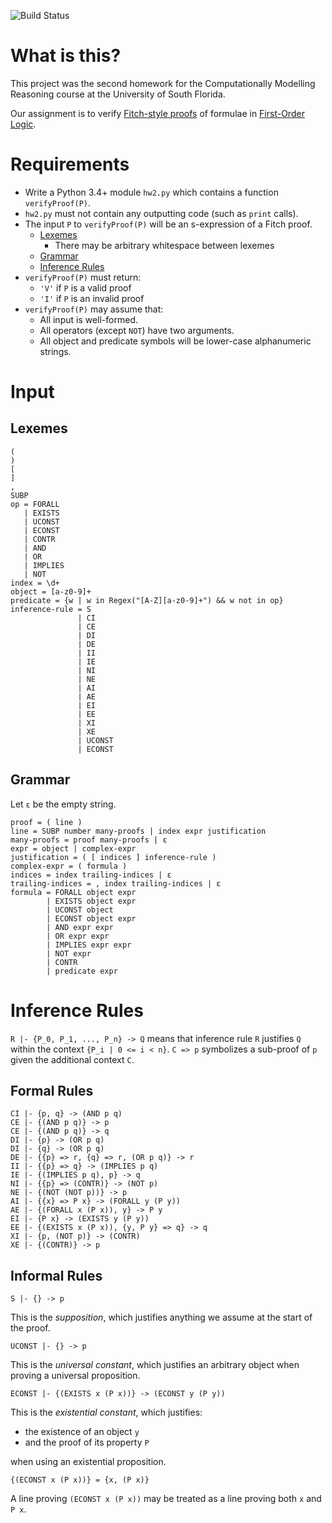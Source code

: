 ![Build Status](https://travis-ci.com/spencerturkel/usf2018_reasoning_homework2.svg?token=gm1zuwtz6yWqd9Rwapxf&amp;branch=master)

# What is this?
This project was the second homework for the Computationally Modelling Reasoning course at the University of South Florida.

Our assignment is to verify [Fitch-style proofs](https://en.wikipedia.org/wiki/Fitch_notation) of formulae in [First-Order Logic](https://en.wikipedia.org/wiki/First-order_logic).

# Requirements
- Write a Python 3.4+ module `hw2.py` which contains a function `verifyProof(P)`.
- `hw2.py` must not contain any outputting code (such as `print` calls).
- The input `P` to `verifyProof(P)` will be an s-expression of a Fitch proof.
    * [Lexemes](#lexemes)
        * There may be arbitrary whitespace between lexemes
    * [Grammar](#grammar)
    * [Inference Rules](#inference-rules)
- `verifyProof(P)` must return:
    * `'V'` if `P` is a valid proof
    * `'I'` if `P` is an invalid proof
- `verifyProof(P)` may assume that:
    * All input is well-formed.
    * All operators (except `NOT`) have two arguments.
    * All object and predicate symbols will be lower-case alphanumeric strings.
# Input
## Lexemes
```
(
)
[
]
,
SUBP
op = FORALL
   | EXISTS
   | UCONST
   | ECONST
   | CONTR
   | AND
   | OR
   | IMPLIES
   | NOT
index = \d+
object = [a-z0-9]+
predicate = {w | w in Regex("[A-Z][a-z0-9]+") && w not in op}
inference-rule = S
               | CI
               | CE
               | DI
               | DE
               | II
               | IE
               | NI
               | NE
               | AI
               | AE
               | EI
               | EE
               | XI
               | XE
               | UCONST
               | ECONST
```
## Grammar
Let `ε` be the empty string.

```
proof = ( line )
line = SUBP number many-proofs | index expr justification
many-proofs = proof many-proofs | ε
expr = object | complex-expr
justification = ( [ indices ] inference-rule )
complex-expr = ( formula )
indices = index trailing-indices | ε
trailing-indices = , index trailing-indices | ε
formula = FORALL object expr
        | EXISTS object expr
        | UCONST object
        | ECONST object expr
        | AND expr expr
        | OR expr expr
        | IMPLIES expr expr
        | NOT expr
        | CONTR
        | predicate expr
```
# Inference Rules
`R |- {P_0, P_1, ..., P_n} -> Q` means that inference rule `R` justifies `Q` within the context `{P_i | 0 <= i < n}`.
`C => p` symbolizes a sub-proof of `p` given the additional context `C`.

## Formal Rules
```
CI |- {p, q} -> (AND p q)
CE |- {(AND p q)} -> p
CE |- {(AND p q)} -> q
DI |- {p} -> (OR p q)
DI |- {q} -> (OR p q)
DE |- {{p} => r, {q} => r, (OR p q)} -> r
II |- {{p} => q} -> (IMPLIES p q)
IE |- {(IMPLIES p q), p} -> q
NI |- {{p} => (CONTR)} -> (NOT p)
NE |- {(NOT (NOT p))} -> p
AI |- {{x} => P x} -> (FORALL y (P y))
AE |- {(FORALL x (P x)), y} -> P y
EI |- {P x} -> (EXISTS y (P y))
EE |- {(EXISTS x (P x)), {y, P y} => q} -> q
XI |- {p, (NOT p)} -> (CONTR)
XE |- {(CONTR)} -> p
```

## Informal Rules
```
S |- {} -> p
```
This is the *supposition*, which justifies anything we assume at the start of the proof.

```
UCONST |- {} -> p
```
This is the *universal constant*, which justifies an arbitrary object when proving a universal proposition.

```
ECONST |- {(EXISTS x (P x))} -> (ECONST y (P y))
```
This is the *existential constant*, which justifies:
- the existence of an object `y`
- and the proof of its property `P`

when using an existential proposition.

```
{(ECONST x (P x))} = {x, (P x)}
```
A line proving `(ECONST x (P x))` may be treated as a line proving both `x` and `P x`.
